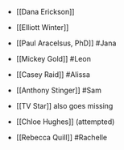 - [[Dana Erickson]]
- [[Elliott Winter]]

- [[Paul Aracelsus, PhD]] #Jana
- [[Mickey Gold]] #Leon
- [[Casey Raid]] #Alissa
- [[Anthony Stinger]] #Sam 
- [[TV Star]] also goes missing
- [[Chloe Hughes]] (attempted)
- [[Rebecca Quill]] #Rachelle